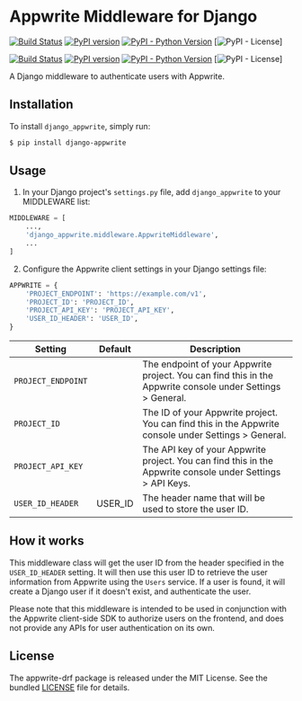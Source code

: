 # Appwrite Middleware for Django

[![Build Status](https://travis-ci.org/appwrite/django.svg?branch=master)](https://travis-ci.org/appwrite/django)
[![PyPI version](https://badge.fury.io/py/appwrite.svg)](https://badge.fury.io/py/appwrite)
[![PyPI - Python Version](https://img.shields.io/pypi/pyversions/appwrite.svg)](https://pypi.org/project/appwrite/)
[![PyPI - License](https://img.shields.io/pypi/l/appwrite.svg)]

[![Build Status](https://travis-ci.org/appwrite/drf.svg?branch=master)](https://travis-ci.org/appwrite/drf)
[![PyPI version](https://badge.fury.io/py/appwrite.svg)](https://badge.fury.io/py/appwrite)
[![PyPI - Python Version](https://img.shields.io/pypi/pyversions/appwrite.svg)](https://pypi.org/project/appwrite/)
[![PyPI - License](https://img.shields.io/pypi/l/appwrite.svg)]

A Django middleware to authenticate users with Appwrite.

## Installation

To install `django_appwrite`, simply run:

```bash
$ pip install django-appwrite
```

## Usage

1. In your Django project's `settings.py` file, add `django_appwrite` to your MIDDLEWARE list:

```python
MIDDLEWARE = [
    ...,
    'django_appwrite.middleware.AppwriteMiddleware',
    ...
]
```
2. Configure the Appwrite client settings in your Django settings file:
```python
APPWRITE = {
    'PROJECT_ENDPOINT': 'https://example.com/v1',
    'PROJECT_ID': 'PROJECT_ID',
    'PROJECT_API_KEY': 'PROJECT_API_KEY',
    'USER_ID_HEADER': 'USER_ID',
}
```
| Setting | Default                                                         | Description                                                                                                |
| --- |-----------------------------------------------------------------|------------------------------------------------------------------------------------------------------------|
| `PROJECT_ENDPOINT` |                                                                 | The endpoint of your Appwrite project. You can find this in the Appwrite console under Settings > General. |
| `PROJECT_ID` |                                                                 | The ID of your Appwrite project. You can find this in the Appwrite console under Settings > General.       |
| `PROJECT_API_KEY` |                                                                 | The API key of your Appwrite project. You can find this in the Appwrite console under Settings > API Keys. |
| `USER_ID_HEADER` | USER_ID | The header name that will be used to store the user ID.                                                    |

## How it works
This middleware class will get the user ID from the header specified in the `USER_ID_HEADER` setting.
It will then use this user ID to retrieve the user information from Appwrite using the `Users` service.
If a user is found, it will create a Django user if it doesn't exist, and authenticate the user.

Please note that this middleware is intended to be used in conjunction with the Appwrite client-side SDK to authorize users on the frontend, and does not provide any APIs for user authentication on its own.

## License
The appwrite-drf package is released under the MIT License. See the bundled [LICENSE](LICENSE) file for details.